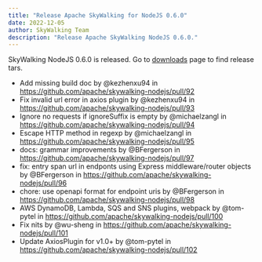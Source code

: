 ```yaml
---
title: "Release Apache SkyWalking for NodeJS 0.6.0"
date: 2022-12-05
author: SkyWalking Team
description: "Release Apache SkyWalking NodeJS 0.6.0."
---
```


SkyWalking NodeJS 0.6.0 is released. Go to [downloads](/downloads) page to find release tars.

- Add missing build doc by @kezhenxu94 in https://github.com/apache/skywalking-nodejs/pull/92
- Fix invalid url error in axios plugin by @kezhenxu94 in https://github.com/apache/skywalking-nodejs/pull/93
- Ignore no requests if ignoreSuffix is empty by @michaelzangl in https://github.com/apache/skywalking-nodejs/pull/94
- Escape HTTP method in regexp by @michaelzangl in https://github.com/apache/skywalking-nodejs/pull/95
- docs: grammar improvements by @BFergerson in https://github.com/apache/skywalking-nodejs/pull/97
- fix: entry span url in endponts using Express middleware/router objects by @BFergerson in https://github.com/apache/skywalking-nodejs/pull/96
- chore: use openapi format for endpoint uris by @BFergerson in https://github.com/apache/skywalking-nodejs/pull/98
- AWS DynamoDB, Lambda, SQS and SNS plugins, webpack by @tom-pytel in https://github.com/apache/skywalking-nodejs/pull/100
- Fix nits by @wu-sheng in https://github.com/apache/skywalking-nodejs/pull/101
- Update AxiosPlugin for v1.0+ by @tom-pytel in https://github.com/apache/skywalking-nodejs/pull/102
